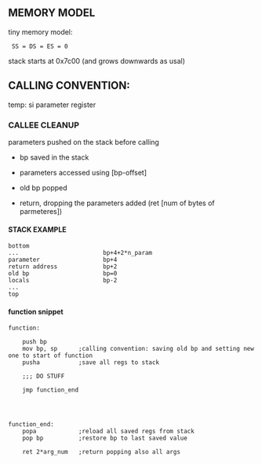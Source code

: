 ## MEMORY MODEL

tiny memory model:

     SS = DS = ES = 0

stack starts at 0x7c00 (and grows downwards as usal)


## CALLING CONVENTION: 

temp: si parameter register


### CALLEE CLEANUP

parameters pushed on the stack before calling 

- bp saved in the stack

- parameters accessed using [bp-offset]

- old bp popped

- return, dropping the parameters added (ret [num of bytes of parmeteres])

#### STACK EXAMPLE

    bottom
    ...                        bp+4+2*n_param
    parameter                  bp+4
    return address             bp+2
    old bp                     bp=0
    locals                     bp-2
    ...
    top


#### function snippet


    function:

        push bp
        mov bp, sp      ;calling convention: saving old bp and setting new one to start of function
        pusha           ;save all regs to stack

        ;;; DO STUFF

        jmp function_end
   



    function_end:
        popa            ;reload all saved regs from stack
        pop bp          ;restore bp to last saved value

        ret 2*arg_num   ;return popping also all args



